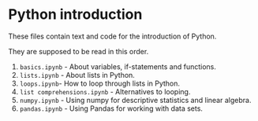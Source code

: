 # Python introduction

These files contain text and code for the introduction of Python.

They are supposed to be read in this order.

1. `basics.ipynb` - About variables, if-statements and functions.
2. `lists.ipynb` - About lists in Python.
3. `loops.ipynb`- How to loop through lists in Python.
4. `list comprehensions.ipynb` - Alternatives to looping.
5. `numpy.ipynb` - Using numpy for descriptive statistics and linear algebra.
6. `pandas.ipynb` - Using Pandas for working with data sets.
